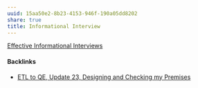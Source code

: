 ```yaml
---
uuid: 15aa50e2-8b23-4153-946f-190a05dd8202
share: true
title: Informational Interview
---
```

[Effective Informational Interviews](https://chat.openai.com/share/70ccf1ff-6bdc-490e-bb89-2c945f2e1124)

#### Backlinks

* [ETL to QE, Update 23, Designing and Checking my Premises](/2bd9365f-daba-418c-bbe8-3aed2804909d)